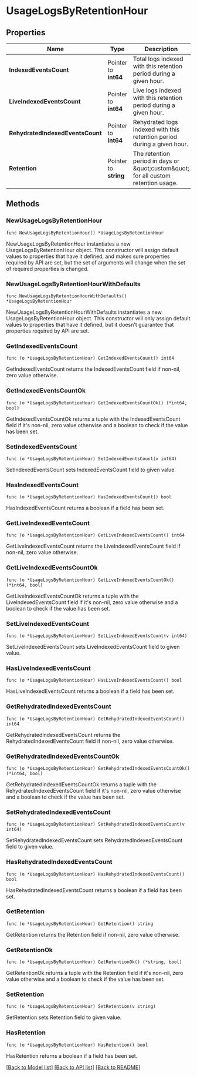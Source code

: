 # UsageLogsByRetentionHour

## Properties

Name | Type | Description | Notes
---- | ---- | ----------- | ------
**IndexedEventsCount** | Pointer to **int64** | Total logs indexed with this retention period during a given hour. | [optional] 
**LiveIndexedEventsCount** | Pointer to **int64** | Live logs indexed with this retention period during a given hour. | [optional] 
**RehydratedIndexedEventsCount** | Pointer to **int64** | Rehydrated logs indexed with this retention period during a given hour. | [optional] 
**Retention** | Pointer to **string** | The retention period in days or \&quot;custom\&quot; for all custom retention usage. | [optional] 

## Methods

### NewUsageLogsByRetentionHour

`func NewUsageLogsByRetentionHour() *UsageLogsByRetentionHour`

NewUsageLogsByRetentionHour instantiates a new UsageLogsByRetentionHour object.
This constructor will assign default values to properties that have it defined,
and makes sure properties required by API are set, but the set of arguments
will change when the set of required properties is changed.

### NewUsageLogsByRetentionHourWithDefaults

`func NewUsageLogsByRetentionHourWithDefaults() *UsageLogsByRetentionHour`

NewUsageLogsByRetentionHourWithDefaults instantiates a new UsageLogsByRetentionHour object.
This constructor will only assign default values to properties that have it defined,
but it doesn't guarantee that properties required by API are set.

### GetIndexedEventsCount

`func (o *UsageLogsByRetentionHour) GetIndexedEventsCount() int64`

GetIndexedEventsCount returns the IndexedEventsCount field if non-nil, zero value otherwise.

### GetIndexedEventsCountOk

`func (o *UsageLogsByRetentionHour) GetIndexedEventsCountOk() (*int64, bool)`

GetIndexedEventsCountOk returns a tuple with the IndexedEventsCount field if it's non-nil, zero value otherwise
and a boolean to check if the value has been set.

### SetIndexedEventsCount

`func (o *UsageLogsByRetentionHour) SetIndexedEventsCount(v int64)`

SetIndexedEventsCount sets IndexedEventsCount field to given value.

### HasIndexedEventsCount

`func (o *UsageLogsByRetentionHour) HasIndexedEventsCount() bool`

HasIndexedEventsCount returns a boolean if a field has been set.

### GetLiveIndexedEventsCount

`func (o *UsageLogsByRetentionHour) GetLiveIndexedEventsCount() int64`

GetLiveIndexedEventsCount returns the LiveIndexedEventsCount field if non-nil, zero value otherwise.

### GetLiveIndexedEventsCountOk

`func (o *UsageLogsByRetentionHour) GetLiveIndexedEventsCountOk() (*int64, bool)`

GetLiveIndexedEventsCountOk returns a tuple with the LiveIndexedEventsCount field if it's non-nil, zero value otherwise
and a boolean to check if the value has been set.

### SetLiveIndexedEventsCount

`func (o *UsageLogsByRetentionHour) SetLiveIndexedEventsCount(v int64)`

SetLiveIndexedEventsCount sets LiveIndexedEventsCount field to given value.

### HasLiveIndexedEventsCount

`func (o *UsageLogsByRetentionHour) HasLiveIndexedEventsCount() bool`

HasLiveIndexedEventsCount returns a boolean if a field has been set.

### GetRehydratedIndexedEventsCount

`func (o *UsageLogsByRetentionHour) GetRehydratedIndexedEventsCount() int64`

GetRehydratedIndexedEventsCount returns the RehydratedIndexedEventsCount field if non-nil, zero value otherwise.

### GetRehydratedIndexedEventsCountOk

`func (o *UsageLogsByRetentionHour) GetRehydratedIndexedEventsCountOk() (*int64, bool)`

GetRehydratedIndexedEventsCountOk returns a tuple with the RehydratedIndexedEventsCount field if it's non-nil, zero value otherwise
and a boolean to check if the value has been set.

### SetRehydratedIndexedEventsCount

`func (o *UsageLogsByRetentionHour) SetRehydratedIndexedEventsCount(v int64)`

SetRehydratedIndexedEventsCount sets RehydratedIndexedEventsCount field to given value.

### HasRehydratedIndexedEventsCount

`func (o *UsageLogsByRetentionHour) HasRehydratedIndexedEventsCount() bool`

HasRehydratedIndexedEventsCount returns a boolean if a field has been set.

### GetRetention

`func (o *UsageLogsByRetentionHour) GetRetention() string`

GetRetention returns the Retention field if non-nil, zero value otherwise.

### GetRetentionOk

`func (o *UsageLogsByRetentionHour) GetRetentionOk() (*string, bool)`

GetRetentionOk returns a tuple with the Retention field if it's non-nil, zero value otherwise
and a boolean to check if the value has been set.

### SetRetention

`func (o *UsageLogsByRetentionHour) SetRetention(v string)`

SetRetention sets Retention field to given value.

### HasRetention

`func (o *UsageLogsByRetentionHour) HasRetention() bool`

HasRetention returns a boolean if a field has been set.


[[Back to Model list]](../README.md#documentation-for-models) [[Back to API list]](../README.md#documentation-for-api-endpoints) [[Back to README]](../README.md)



